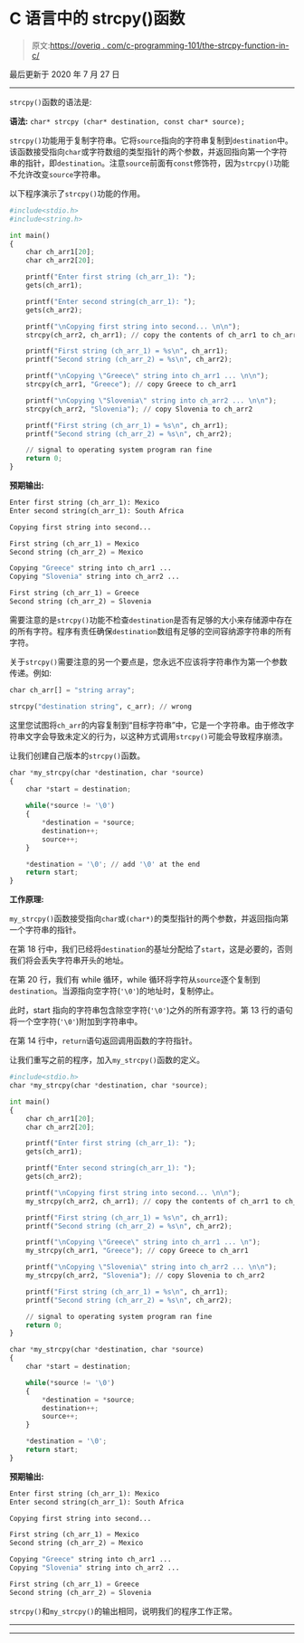 # C 语言中的 strcpy()函数

> 原文:[https://overiq . com/c-programming-101/the-strcpy-function-in-c/](https://overiq.com/c-programming-101/the-strcpy-function-in-c/)

最后更新于 2020 年 7 月 27 日

* * *

`strcpy()`函数的语法是:

**语法:** `char* strcpy (char* destination, const char* source);`

`strcpy()`功能用于复制字符串。它将`source`指向的字符串复制到`destination`中。该函数接受指向`char`或字符数组的类型指针的两个参数，并返回指向第一个字符串的指针，即`destination`。注意`source`前面有`const`修饰符，因为`strcpy()`功能不允许改变`source`字符串。

以下程序演示了`strcpy()`功能的作用。

```py
#include<stdio.h>
#include<string.h>

int main()
{
    char ch_arr1[20];
    char ch_arr2[20];

    printf("Enter first string (ch_arr_1): ");
    gets(ch_arr1);

    printf("Enter second string(ch_arr_1): ");
    gets(ch_arr2);

    printf("\nCopying first string into second... \n\n");
    strcpy(ch_arr2, ch_arr1); // copy the contents of ch_arr1 to ch_arr2

    printf("First string (ch_arr_1) = %s\n", ch_arr1);
    printf("Second string (ch_arr_2) = %s\n", ch_arr2);

    printf("\nCopying \"Greece\" string into ch_arr1 ... \n\n");
    strcpy(ch_arr1, "Greece"); // copy Greece to ch_arr1

    printf("\nCopying \"Slovenia\" string into ch_arr2 ... \n\n");
    strcpy(ch_arr2, "Slovenia"); // copy Slovenia to ch_arr2

    printf("First string (ch_arr_1) = %s\n", ch_arr1);
    printf("Second string (ch_arr_2) = %s\n", ch_arr2);

    // signal to operating system program ran fine
    return 0;
}

```

**预期输出:**

```py
Enter first string (ch_arr_1): Mexico
Enter second string(ch_arr_1): South Africa

Copying first string into second...

First string (ch_arr_1) = Mexico
Second string (ch_arr_2) = Mexico

Copying "Greece" string into ch_arr1 ...
Copying "Slovenia" string into ch_arr2 ...

First string (ch_arr_1) = Greece
Second string (ch_arr_2) = Slovenia

```

需要注意的是`strcpy()`功能不检查`destination`是否有足够的大小来存储源中存在的所有字符。程序有责任确保`destination`数组有足够的空间容纳源字符串的所有字符。

关于`strcpy()`需要注意的另一个要点是，您永远不应该将字符串作为第一个参数传递。例如:

```py
char ch_arr[] = "string array";

strcpy("destination string", c_arr); // wrong

```

这里您试图将`ch_arr`的内容复制到“目标字符串”中，它是一个字符串。由于修改字符串文字会导致未定义的行为，以这种方式调用`strcpy()`可能会导致程序崩溃。

让我们创建自己版本的`strcpy()`函数。

```py
char *my_strcpy(char *destination, char *source)
{
    char *start = destination;

    while(*source != '\0')
    {
        *destination = *source;
        destination++;
        source++;
    }

    *destination = '\0'; // add '\0' at the end
    return start;
}

```

**工作原理:**

`my_strcpy()`函数接受指向`char`或`(char*)`的类型指针的两个参数，并返回指向第一个字符串的指针。

在第 18 行中，我们已经将`destination`的基址分配给了`start`，这是必要的，否则我们将会丢失字符串开头的地址。

在第 20 行，我们有 while 循环，while 循环将字符从`source`逐个复制到`destination`。当源指向空字符(`'\0'`)的地址时，复制停止。

此时，start 指向的字符串包含除空字符(`'\0'`)之外的所有源字符。第 13 行的语句将一个空字符(`'\0'`)附加到字符串中。

在第 14 行中，`return`语句返回调用函数的字符指针。

让我们重写之前的程序，加入`my_strcpy()`函数的定义。

```py
#include<stdio.h>
char *my_strcpy(char *destination, char *source);

int main()
{
    char ch_arr1[20];
    char ch_arr2[20];

    printf("Enter first string (ch_arr_1): ");
    gets(ch_arr1);

    printf("Enter second string(ch_arr_1): ");
    gets(ch_arr2);

    printf("\nCopying first string into second... \n\n");
    my_strcpy(ch_arr2, ch_arr1); // copy the contents of ch_arr1 to ch_arr2

    printf("First string (ch_arr_1) = %s\n", ch_arr1);
    printf("Second string (ch_arr_2) = %s\n", ch_arr2);

    printf("\nCopying \"Greece\" string into ch_arr1 ... \n");
    my_strcpy(ch_arr1, "Greece"); // copy Greece to ch_arr1

    printf("\nCopying \"Slovenia\" string into ch_arr2 ... \n\n");
    my_strcpy(ch_arr2, "Slovenia"); // copy Slovenia to ch_arr2

    printf("First string (ch_arr_1) = %s\n", ch_arr1);
    printf("Second string (ch_arr_2) = %s\n", ch_arr2);

    // signal to operating system program ran fine
    return 0;
}

char *my_strcpy(char *destination, char *source)
{
    char *start = destination;

    while(*source != '\0')
    {
        *destination = *source;
        destination++;
        source++;
    }

    *destination = '\0';
    return start;
}

```

**预期输出:**

```py
Enter first string (ch_arr_1): Mexico
Enter second string(ch_arr_1): South Africa

Copying first string into second...

First string (ch_arr_1) = Mexico
Second string (ch_arr_2) = Mexico

Copying "Greece" string into ch_arr1 ...
Copying "Slovenia" string into ch_arr2 ...

First string (ch_arr_1) = Greece
Second string (ch_arr_2) = Slovenia

```

`strcpy()`和`my_strcpy()`的输出相同，说明我们的程序工作正常。

* * *

* * *